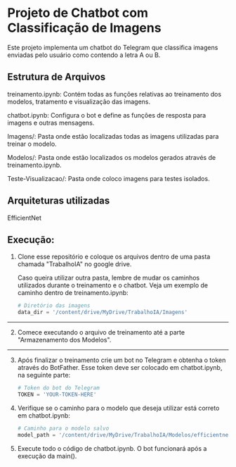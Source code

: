 # Projeto de Chatbot com Classificação de Imagens

Este projeto implementa um chatbot do Telegram que classifica imagens enviadas pelo usuário como contendo a letra A ou B.


## Estrutura de Arquivos

treinamento.ipynb: Contém todas as funções relativas ao treinamento dos modelos, tratamento e visualização das imagens.

chatbot.ipynb: Configura o bot e define as funções de resposta para imagens e outras mensagens.

Imagens/: Pasta onde estão localizadas todas as imagens utilizadas para treinar o modelo.

Modelos/: Pasta onde estão localizados os modelos gerados através de treinamento.ipynb.

Teste-Visualizacao/: Pasta onde coloco imagens para testes isolados.

## Arquiteturas utilizadas
 EfficientNet

## Execução:

1. Clone esse repositório e coloque os arquivos dentro de uma pasta chamada "TrabalhoIA" no google drive. 

    Caso queira utilizar outra pasta, lembre de mudar os caminhos utilizados durante o treinamento e o chatbot. Veja um exemplo de caminho dentro de treinamento.ipynb: 

    ```python
    # Diretório das imagens
    data_dir = '/content/drive/MyDrive/TrabalhoIA/Imagens'
    ```
---
2. Comece executando o arquivo de treinamento até a parte "Armazenamento dos Modelos".
---
3. Após finalizar o treinamento crie um bot no Telegram e obtenha o token através do BotFather. Esse token deve ser colocado em chatbot.ipynb, na seguinte parte:

    ```python
    # Token do bot do Telegram
    TOKEN = 'YOUR-TOKEN-HERE'
    ```
4. Verifique se o caminho para o modelo que deseja utilizar está correto em chatbot.ipynb: 
    ```python
    # Caminho para o modelo salvo
    model_path = '/content/drive/MyDrive/TrabalhoIA/Modelos/efficientnet_b2.pth'
    ```

5. Execute todo o código de chatbot.ipynb. O bot funcionará após a execução da main().

